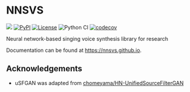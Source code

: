 # NNSVS

[![][docs-latest-img]][docs-latest-url]
[![PyPI](https://img.shields.io/pypi/v/nnsvs.svg)](https://pypi.python.org/pypi/nnsvs)
[![License](http://img.shields.io/badge/license-MIT-brightgreen.svg?style=flat)](LICENSE)
![Python CI](https://github.com/nnsvs/nnsvs/workflows/Python%20CI/badge.svg)
[![codecov](https://codecov.io/gh/nnsvs/nnsvs/branch/master/graph/badge.svg?token=Z66FDOQGH7)](https://codecov.io/gh/nnsvs/nnsvs)

[docs-latest-img]: https://img.shields.io/badge/docs-latest-blue.svg
[docs-latest-url]: https://nnsvs.github.io/nnsvs/

Neural network-based singing voice synthesis library for research

Documentation can be found at https://nnsvs.github.io.

## Acknowledgements

- uSFGAN was adapted from [chomeyama/HN-UnifiedSourceFilterGAN](https://github.com/chomeyama/HN-UnifiedSourceFilter)
